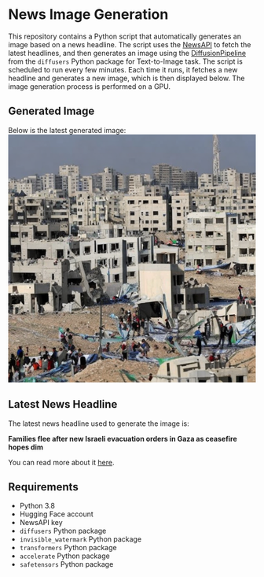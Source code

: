 # News Image Generation
This repository contains a Python script that automatically generates an image based on a news headline. The script uses the [NewsAPI](https://newsapi.org/) to fetch the latest headlines, and then generates an image using the [DiffusionPipeline](https://github.com/huggingface/diffusers) from the `diffusers` Python package for Text-to-Image task.
The script is scheduled to run every few minutes. Each time it runs, it fetches a new headline and generates a new image, which is then displayed below. The image generation process is performed on a GPU.

## Generated Image
Below is the latest generated image:
![Generated Image](image.png)

## Latest News Headline
The latest news headline used to generate the image is:

**Families flee after new Israeli evacuation orders in Gaza as ceasefire hopes dim**

You can read more about it [here](https://news.google.com/rss/articles/CBMixwFBVV95cUxNZFBKUzRSakx2YlRSOWNJdng4TVRRUnlrQTRqUU9HaG0zbV90TldGa2xUakNqbjFhbFQzbnpXWVJlRUNuRGdDQ1lSam1JM280Qlg4ZFhCRVFqemdVSzNKYmJkTlN3RXJkcUFkVVJINElGTlF4LTRMdDNFOWttcnBJVEpkTjF6QXYzLVlXU0JsQzltRkxaaVZscVBaNW14bWFvamk0MjNvY0RxUXljbGw5QVVNcUhsbGFJY2NFMWZHam42OU5BNXRZ?oc=5).

## Requirements
- Python 3.8
- Hugging Face account
- NewsAPI key
- `diffusers` Python package
- `invisible_watermark` Python package
- `transformers` Python package
- `accelerate` Python package
- `safetensors` Python package
